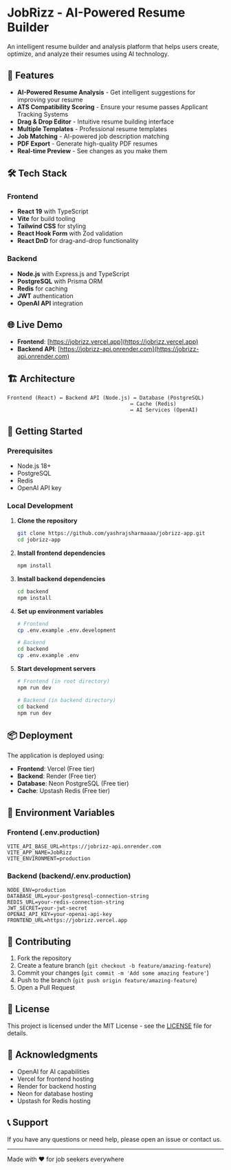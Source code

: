 # JobRizz - AI-Powered Resume Builder

An intelligent resume builder and analysis platform that helps users create, optimize, and analyze their resumes using AI technology.

## 🚀 Features

- **AI-Powered Resume Analysis** - Get intelligent suggestions for improving your resume
- **ATS Compatibility Scoring** - Ensure your resume passes Applicant Tracking Systems
- **Drag & Drop Editor** - Intuitive resume building interface
- **Multiple Templates** - Professional resume templates
- **Job Matching** - AI-powered job description matching
- **PDF Export** - Generate high-quality PDF resumes
- **Real-time Preview** - See changes as you make them

## 🛠️ Tech Stack

### Frontend
- **React 19** with TypeScript
- **Vite** for build tooling
- **Tailwind CSS** for styling
- **React Hook Form** with Zod validation
- **React DnD** for drag-and-drop functionality

### Backend
- **Node.js** with Express.js and TypeScript
- **PostgreSQL** with Prisma ORM
- **Redis** for caching
- **JWT** authentication
- **OpenAI API** integration

## 🌐 Live Demo

- **Frontend**: [https://jobrizz.vercel.app](https://jobrizz.vercel.app)
- **Backend API**: [https://jobrizz-api.onrender.com](https://jobrizz-api.onrender.com)

## 🏗️ Architecture

```
Frontend (React) ↔ Backend API (Node.js) ↔ Database (PostgreSQL)
                                        ↔ Cache (Redis)
                                        ↔ AI Services (OpenAI)
```

## 🚀 Getting Started

### Prerequisites
- Node.js 18+
- PostgreSQL
- Redis
- OpenAI API key

### Local Development

1. **Clone the repository**
   ```bash
   git clone https://github.com/yashrajsharmaaaa/jobrizz-app.git
   cd jobrizz-app
   ```

2. **Install frontend dependencies**
   ```bash
   npm install
   ```

3. **Install backend dependencies**
   ```bash
   cd backend
   npm install
   ```

4. **Set up environment variables**
   ```bash
   # Frontend
   cp .env.example .env.development
   
   # Backend
   cd backend
   cp .env.example .env
   ```

5. **Start development servers**
   ```bash
   # Frontend (in root directory)
   npm run dev
   
   # Backend (in backend directory)
   cd backend
   npm run dev
   ```

## 📦 Deployment

The application is deployed using:
- **Frontend**: Vercel (Free tier)
- **Backend**: Render (Free tier)
- **Database**: Neon PostgreSQL (Free tier)
- **Cache**: Upstash Redis (Free tier)

## 🔧 Environment Variables

### Frontend (.env.production)
```env
VITE_API_BASE_URL=https://jobrizz-api.onrender.com
VITE_APP_NAME=JobRizz
VITE_ENVIRONMENT=production
```

### Backend (backend/.env.production)
```env
NODE_ENV=production
DATABASE_URL=your-postgresql-connection-string
REDIS_URL=your-redis-connection-string
JWT_SECRET=your-jwt-secret
OPENAI_API_KEY=your-openai-api-key
FRONTEND_URL=https://jobrizz.vercel.app
```

## 🤝 Contributing

1. Fork the repository
2. Create a feature branch (`git checkout -b feature/amazing-feature`)
3. Commit your changes (`git commit -m 'Add some amazing feature'`)
4. Push to the branch (`git push origin feature/amazing-feature`)
5. Open a Pull Request

## 📄 License

This project is licensed under the MIT License - see the [LICENSE](LICENSE) file for details.

## 🙏 Acknowledgments

- OpenAI for AI capabilities
- Vercel for frontend hosting
- Render for backend hosting
- Neon for database hosting
- Upstash for Redis hosting

## 📞 Support

If you have any questions or need help, please open an issue or contact us.

---

Made with ❤️ for job seekers everywhere